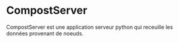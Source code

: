 # CompostServer

CompostServer est une application serveur python qui receuille les données provenant de noeuds.
